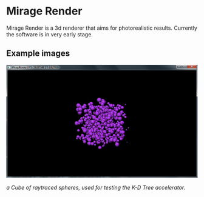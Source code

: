 Mirage Render
======

Mirage Render is a 3d renderer that aims for photorealistic results. Currently the software is in very early stage.

Example images
--------------

![K-D Tree test](img/kdtree.png "K-D Tree test")

_a Cube of raytraced spheres, used for testing the K-D Tree accelerator._